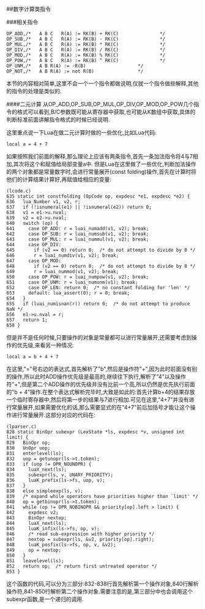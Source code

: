 ##数字计算类指令

###相关指令

	OP_ADD,/*   A B C   R(A) := RK(B) + RK(C)               */
	OP_SUB,/*   A B C   R(A) := RK(B) - RK(C)               */
	OP_MUL,/*   A B C   R(A) := RK(B) * RK(C)               */
	OP_DIV,/*   A B C   R(A) := RK(B) / RK(C)               */
	OP_MOD,/*   A B C   R(A) := RK(B) % RK(C)               */
	OP_POW,/*   A B C   R(A) := RK(B) ^ RK(C)               */
	OP_UNM,/*   A B R(A) := -R(B)                   */
	OP_NOT,/*   A B R(A) := not R(B)                */

本节的内容相对简单,这里不会一个一个指令都做说明,仅就一个指令做些解释,其他的指令的处理是类似的.

####二元计算
从OP_ADD,OP_SUB,OP_MUL,OP_DIV,OP_MOD,OP_POW几个指令的格式可以看到,B/C参数既可能从寄存器中获取,也可能从K数组中获取,具体的判断标准前面讲解指令格式的时候已经说明.

这里重点说一下Lua在做二元计算时做的一些优化,比如Lua代码:

	local a = 4 + 7
	
如果按照我们前面的解释,那么理论上应该有两条指令,首先一条加法指令将4与7相加,其次将这个和赋值给局部变量a中.
但是Lua在这里做了一些优化,判断加法操作的两个对象都是常量数字时,会进行常量展开(const folding)操作,首先在计算时将他们的计算结果计算好,再赋值给相应的变量:

	(lcode.c)
	635 static int constfolding (OpCode op, expdesc *e1, expdesc *e2) {
	636   lua_Number v1, v2, r;
	637   if (!isnumeral(e1) || !isnumeral(e2)) return 0;
	638   v1 = e1->u.nval;
	639   v2 = e2->u.nval;
	640   switch (op) {
	641     case OP_ADD: r = luai_numadd(v1, v2); break;
	642     case OP_SUB: r = luai_numsub(v1, v2); break;
	643     case OP_MUL: r = luai_nummul(v1, v2); break;
	644     case OP_DIV:
	645       if (v2 == 0) return 0;  /* do not attempt to divide by 0 */
	646       r = luai_numdiv(v1, v2); break;
	647     case OP_MOD:
	648       if (v2 == 0) return 0;  /* do not attempt to divide by 0 */
	649       r = luai_nummod(v1, v2); break;
	650     case OP_POW: r = luai_numpow(v1, v2); break;
	651     case OP_UNM: r = luai_numunm(v1); break;
	652     case OP_LEN: return 0;  /* no constant folding for 'len' */
	653     default: lua_assert(0); r = 0; break;
	654   }
	655   if (luai_numisnan(r)) return 0;  /* do not attempt to produce NaN */
	656   e1->u.nval = r;
	657   return 1;
	658 }
	
但是并不是任何时候,只要操作的对象是常量都可以进行常量展开,还需要考虑到操作的优先级,来看另一种情况:

	local a = b + 4 + 7
	
在这里,"="号右边的表达式,首先解析了"b",然后是操作符"+",因为此时前面没有别的操作,所以此时ADD操作优先级是最高的,继续往下执行,解析了"4"以及操作符"+",但是第二个ADD操作的优先级并没有比前一个高,所以仍然是优先执行前面的"b + 4"操作.在整个表达式解析完毕时,大致是如此的:首先计算b+4的结果存放一个临时寄存器中,然后将第一步的结果与7进行相加.可见在这里,"4+7"并没有进行常量展开,如果需要优化的话,那么需要显式的在"4+7"前后加括号才能让这个操作进行常量展开.这部分对应的代码在:

	(lparser.c)
	828 static BinOpr subexpr (LexState *ls, expdesc *v, unsigned int limit) {
 	829   BinOpr op;
 	830   UnOpr uop;
 	831   enterlevel(ls);
 	832   uop = getunopr(ls->t.token);
 	833   if (uop != OPR_NOUNOPR) {
 	834     luaX_next(ls);
 	835     subexpr(ls, v, UNARY_PRIORITY);
 	836     luaK_prefix(ls->fs, uop, v);
 	837   }
 	838   else simpleexp(ls, v);
 	839   /* expand while operators have priorities higher than `limit' */
 	840   op = getbinopr(ls->t.token);
 	841   while (op != OPR_NOBINOPR && priority[op].left > limit) {
 	842     expdesc v2;
 	843     BinOpr nextop;
 	844     luaX_next(ls);
 	845     luaK_infix(ls->fs, op, v);
 	846     /* read sub-expression with higher priority */
 	847     nextop = subexpr(ls, &v2, priority[op].right);
 	848     luaK_posfix(ls->fs, op, v, &v2);
 	849     op = nextop;
 	850   }
 	851   leavelevel(ls);
 	852   return op;  /* return first untreated operator */
 	853 }
 	
 这个函数的代码,可以分为三部分:832-838行首先解析第一个操作对象,840行解析操作符,841-850行解析第二个操作对象.需要注意的是,第三部分中也会调用这个subexpr函数,是一个递归的调用.

	





